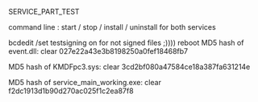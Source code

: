 SERVICE_PART_TEST

command line : start / stop / install / uninstall for both services

bcdedit /set testsigning on for not signed files ;))))
reboot
MD5 hash of event.dll: clear 027e22a43e3b8198250a0fef18468fb7

MD5 hash of KMDFpc3.sys: clear 3cd2bf080a47584ce18a387fa631214e

MD5 hash of service_main_working.exe: clear f2dc1913d1b90d270ac025f1c2ea87f8
